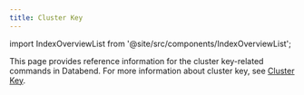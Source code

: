 ```yaml
---
title: Cluster Key
---
```

import IndexOverviewList from '@site/src/components/IndexOverviewList';

This page provides reference information for the cluster key-related commands in Databend. For more information about cluster key, see [Cluster Key](/guides/performance-optimization/cluster-key).

<IndexOverviewList />